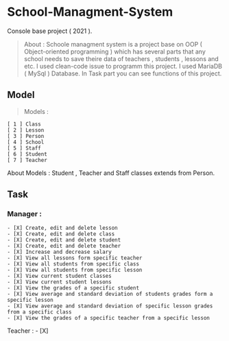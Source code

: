 # School-Managment-System
Console base project ( 2021 ).
> About : Schoole managment system is a project base on OOP ( Object-oriented programming ) which has several parts that any school needs to save theire data of teachers , students , lessons and etc. I used clean-code issue to programm this project. I used MariaDB ( MySql ) Database. In Task part you can see functions of this project.
## Model
> Models :
  ```
  [ 1 ] Class
  [ 2 ] Lesson
  [ 3 ] Person
  [ 4 ] School
  [ 5 ] Staff
  [ 6 ] Student
  [ 7 ] Teacher
  ```
  About Models : 
  Student , Teacher and Staff classes extends from Person.
## Task
   ### Manager :
   
    - [X] Create, edit and delete lesson
    - [X] Create, edit and delete class
    - [X] Create, edit and delete student
    - [X] Create, edit and delete teacher
    - [X] Increase and decrease salary
    - [X] View all lessons form specific teacher
    - [X] View all students from specific class
    - [X] View all students from specific lesson
    - [X] View current student classes
    - [X] View current student lessons
    - [X] View the grades of a specific student
    - [X] View average and standard deviation of students grades form a specific lesson
    - [X] View average and standard deviation of specific lesson grades from a specific class
    - [X] View the grades of a specific teacher from a specific lesson
  
   Teacher :
    - [X]
